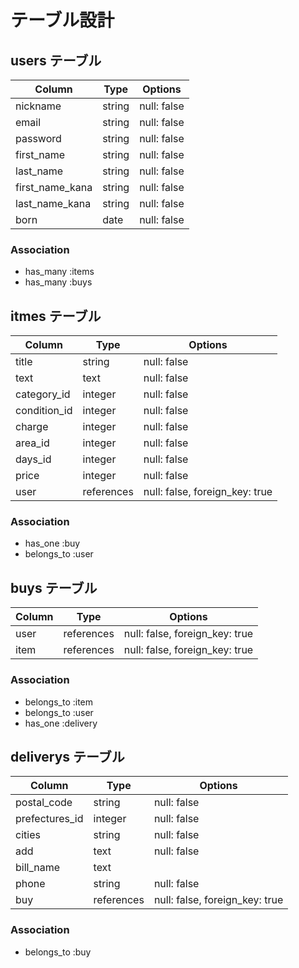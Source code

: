 # テーブル設計

## users テーブル

| Column          | Type   | Options     |
| --------------- | ------ | ----------- |
| nickname        | string | null: false |
| email           | string | null: false |
| password        | string | null: false |
| first_name      | string | null: false |
| last_name       | string | null: false |
| first_name_kana | string | null: false |
| last_name_kana  | string | null: false |
| born            | date   | null: false |

### Association

- has_many :items
- has_many :buys

## itmes テーブル

| Column      | Type       | Options                        |
| ----------- | ---------- | ------------------------------ |
| title       | string     | null: false                    |
| text        | text       | null: false                    |
| category_id | integer    | null: false                    |
| condition_id| integer    | null: false                    |
| charge      | integer    | null: false                    |
| area_id     | integer    | null: false                    |
| days_id     | integer    | null: false                    |
| price       | integer    | null: false                    |
| user        | references | null: false, foreign_key: true |

### Association

- has_one    :buy
- belongs_to :user

## buys テーブル

| Column    | Type       | Options                        |
| --------- | ---------- | ------------------------------ |
| user      | references | null: false, foreign_key: true |
| item      | references | null: false, foreign_key: true |

### Association

- belongs_to :item
- belongs_to :user
- has_one    :delivery

## deliverys テーブル

| Column        | Type       | Options                        |
| ------------- | ---------- | ------------------------------ |
| postal_code   | string     | null: false                    |
| prefectures_id| integer     | null: false                    |
| cities        | string     | null: false                    |
| add           | text       | null: false                    |
| bill_name     | text       |                                |
| phone         | string     | null: false                    |
| buy           | references | null: false, foreign_key: true |

### Association

- belongs_to :buy